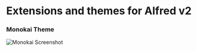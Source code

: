 Extensions and themes for Alfred v2
=========


### Monokai Theme
![Monokai Screenshot](https://raw.github.com/fniephaus/alfredapp/master/Monokai_screenshot.png)
